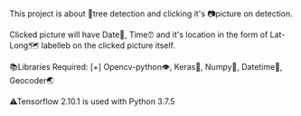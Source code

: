 This project is about 🌳tree detection and clicking it's 📷picture on detection.

Clicked picture will have Date📅, Time⏰ and it's location in the form of Lat-Long🗺 labelleb on the clicked picture itself.

📚Libraries Required:
[+] Opencv-python👁, Keras🧠, Numpy🔢, Datetime📅, Geocoder🌏

⚠Tensorflow 2.10.1 is used with Python 3.7.5
